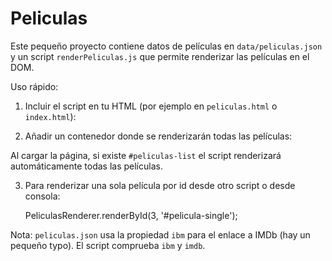 # Peliculas

Este pequeño proyecto contiene datos de películas en `data/peliculas.json` y un script `renderPeliculas.js` que permite renderizar las películas en el DOM.

Uso rápido:

1. Incluir el script en tu HTML (por ejemplo en `peliculas.html` o `index.html`):

	<script src="renderPeliculas.js"></script>

2. Añadir un contenedor donde se renderizarán todas las películas:

	<div id="peliculas-list"></div>

Al cargar la página, si existe `#peliculas-list` el script renderizará automáticamente todas las películas.

3. Para renderizar una sola película por id desde otro script o desde consola:

	PeliculasRenderer.renderById(3, '#pelicula-single');

Nota: `peliculas.json` usa la propiedad `ibm` para el enlace a IMDb (hay un pequeño typo). El script comprueba `ibm` y `imdb`.
